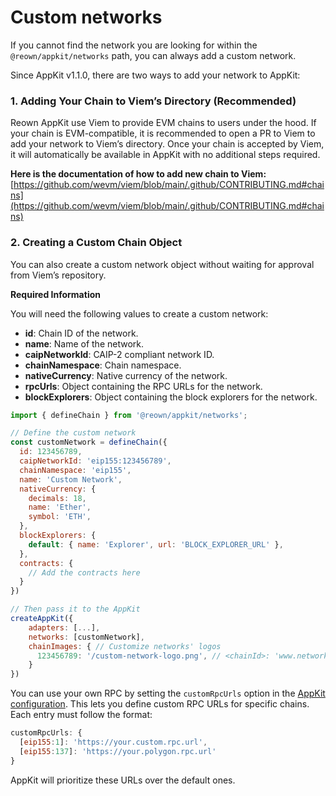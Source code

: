 # Custom networks

If you cannot find the network you are looking for within the `@reown/appkit/networks` path, you can always add a custom network.

Since AppKit v1.1.0, there are two ways to add your network to AppKit:

### 1. Adding Your Chain to Viem’s Directory (Recommended)

Reown AppKit use Viem to provide EVM chains to users under the hood. If your chain is EVM-compatible, it is recommended to open a PR to Viem to add your network to Viem’s directory. Once your chain is accepted by Viem, it will automatically be available in AppKit with no additional steps required.

**Here is the documentation of how to add new chain to Viem:**
[https://github.com/wevm/viem/blob/main/.github/CONTRIBUTING.md#chains](https://github.com/wevm/viem/blob/main/.github/CONTRIBUTING.md#chains)

### 2. Creating a Custom Chain Object

You can also create a custom network object without waiting for approval from Viem’s repository.

**Required Information**

You will need the following values to create a custom network:

* **id**: Chain ID of the network.
* **name**: Name of the network.
* **caipNetworkId**: CAIP-2 compliant network ID.
* **chainNamespace**: Chain namespace.
* **nativeCurrency**: Native currency of the network.
* **rpcUrls**: Object containing the RPC URLs for the network.
* **blockExplorers**: Object containing the block explorers for the network.

```js
import { defineChain } from '@reown/appkit/networks';

// Define the custom network
const customNetwork = defineChain({
  id: 123456789,
  caipNetworkId: 'eip155:123456789',
  chainNamespace: 'eip155',
  name: 'Custom Network',
  nativeCurrency: {
    decimals: 18,
    name: 'Ether',
    symbol: 'ETH',
  },
  blockExplorers: {
    default: { name: 'Explorer', url: 'BLOCK_EXPLORER_URL' },
  },
  contracts: {
    // Add the contracts here
  }
})

// Then pass it to the AppKit
createAppKit({
    adapters: [...],
    networks: [customNetwork],
    chainImages: { // Customize networks' logos
      123456789: '/custom-network-logo.png', // <chainId>: 'www.network.com/logo.png'
    }
})
```

You can use your own RPC by setting the `customRpcUrls` option in the [AppKit configuration](/appkit/next/core/options#customrpcurls). This lets you define custom RPC URLs for specific chains. Each entry must follow the format:

```javascript
customRpcUrls: {
  [eip155:1]: 'https://your.custom.rpc.url',
  [eip155:137]: 'https://your.polygon.rpc.url'
}
```

AppKit will prioritize these URLs over the default ones.
